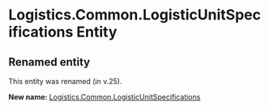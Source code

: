 # Logistics.Common.LogisticUnitSpecifications Entity

## Renamed entity

This entity was renamed (in v.25).

**New name:** [Logistics.Common.LogisticUnitSpecifications](Logistics.Common.LogisticUnitSpecifications.md)
